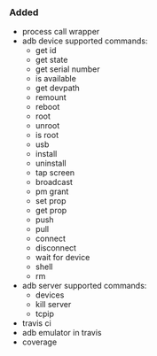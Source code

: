 ### Added

- process call wrapper
- adb device supported commands:
	- get id 
  - get state
  - get serial number
  - is available
  - get devpath
  - remount
  - reboot
  - root
  - unroot
  - is root
  - usb
  - install
  - uninstall
  - tap screen
  - broadcast
  - pm grant
  - set prop
  - get prop
  - push
  - pull
  - connect
  - disconnect
  - wait for device
  - shell
  - rm
- adb server supported commands:
  - devices
  - kill server
  - tcpip
- travis ci
- adb emulator in travis
- coverage
